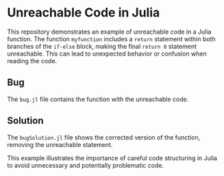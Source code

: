 # Unreachable Code in Julia

This repository demonstrates an example of unreachable code in a Julia function. The function `myfunction` includes a `return` statement within both branches of the `if-else` block, making the final `return 0` statement unreachable. This can lead to unexpected behavior or confusion when reading the code.

## Bug

The `bug.jl` file contains the function with the unreachable code.

## Solution

The `bugSolution.jl` file shows the corrected version of the function, removing the unreachable statement.

This example illustrates the importance of careful code structuring in Julia to avoid unnecessary and potentially problematic code.
